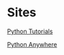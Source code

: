 # Sites  

[Python Tutorials](https://pythonspot.com/)  

[Python Anywhere](https://www.pythonanywhere.com/?affiliate_id=00535ced)  
